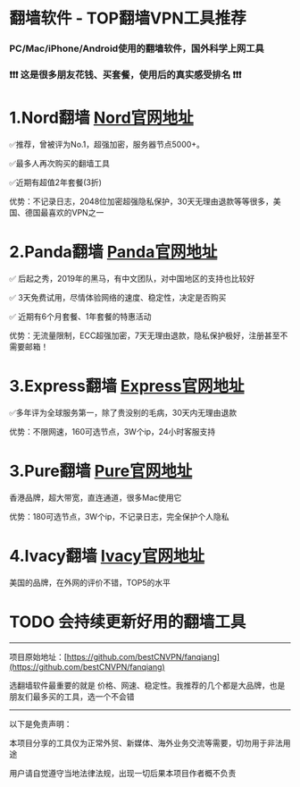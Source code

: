 # 翻墙软件 - TOP翻墙VPN工具推荐
### PC/Mac/iPhone/Android使用的翻墙软件，国外科学上网工具
### ❗❗❗ 这是很多朋友花钱、买套餐，使用后的真实感受排名 ❗❗❗

# 1.Nord翻墙   [Nord官网地址](http://get.affiliatescn.net/aff_c?offer_id=153&aff_id=38201&url_id=613&aff_sub=best&aff_click_id=fanqiang)
✅推荐，曾被评为No.1，超强加密，服务器节点5000+。

✅最多人再次购买的翻墙工具

✅近期有超值2年套餐(3折)

优势：不记录日志，2048位加密超强隐私保护，30天无理由退款等等很多，美国、德国最喜欢的VPN之一

# 2.Panda翻墙 [Panda官网地址](https://www.panhdpe.xyz/r/22216799)
✅ 后起之秀，2019年的黑马，有中文团队，对中国地区的支持也比较好

✅ 3天免费试用，尽情体验网络的速度、稳定性，决定是否购买

✅ 近期有6个月套餐、1年套餐的特惠活动

优势：无流量限制，ECC超强加密，7天无理由退款，隐私保护极好，注册甚至不需要邮箱！

# 3.Express翻墙 [Express官网地址](https://www.xvbelink.com/?a_fid=tizi_vpn&chan=best&data1=fanqiang)
✅多年评为全球服务第一，除了贵没别的毛病，30天内无理由退款

优势：不限网速，160可选节点，3W个ip，24小时客服支持

# 3.Pure翻墙 [Pure官网地址](https://billing.purevpn.com/aff.php?aff=42611&data1=best&data2=fanqiang)
香港品牌，超大带宽，直连通道，很多Mac使用它

优势：180可选节点，3W个ip，不记录日志，完全保护个人隐私

# 4.Ivacy翻墙 [Ivacy官网地址](https://www.ivacykodi.com/easter-deal-2020/?aff=91814&data1=best&data2=fanqiang)
美国的品牌，在外网的评价不错，TOP5的水平

# TODO 会持续更新好用的翻墙工具

----

项目原始地址：[https://github.com/bestCNVPN/fanqiang](https://github.com/bestCNVPN/fanqiang)

选翻墙软件最重要的就是 价格、网速、稳定性。我推荐的几个都是大品牌，也是朋友们最多买的工具，选一个不会错

----

以下是免责声明：

本项目分享的工具仅为正常外贸、新媒体、海外业务交流等需要，切勿用于非法用途

用户请自觉遵守当地法律法规，出现一切后果本项目作者概不负责

